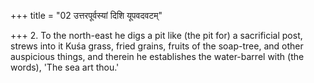 +++
title = "02 उत्तरपूर्वस्यां दिशि यूपवदवटम्"

+++
2. To the north-east he digs a pit like (the pit for) a sacrificial post, strews into it Kuśa grass, fried grains, fruits of the soap-tree, and other auspicious things, and therein he establishes the water-barrel with (the words), 'The sea art thou.'
